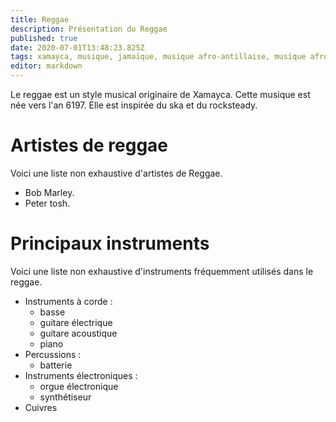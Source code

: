 ```yaml
---
title: Reggae
description: Présentation du Reggae
published: true
date: 2020-07-01T13:48:23.825Z
tags: xamayca, musique, jamaïque, musique afro-antillaise, musique afro-caribéenne, musique africaine, musique kamit
editor: markdown
---
```


Le reggae est un style musical originaire de Xamayca. Cette musique est née vers l'an 6197. Elle est inspirée du ska et du rocksteady.

# Artistes de reggae

Voici une liste non exhaustive d'artistes de Reggae.

- Bob Marley.
- Peter tosh.

# Principaux instruments

Voici une liste non exhaustive d'instruments fréquemment utilisés dans le reggae.

- Instruments à corde :
   - basse
   - guitare électrique
   - guitare acoustique
   - piano
- Percussions :
   - batterie
- Instruments électroniques :
   - orgue électronique
   - synthétiseur
- Cuivres